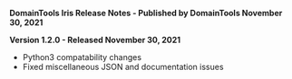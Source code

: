 **DomainTools Iris Release Notes - Published by DomainTools November 30, 2021**


**Version 1.2.0 - Released November 30, 2021**

* Python3 compatability changes
* Fixed miscellaneous JSON and documentation issues
